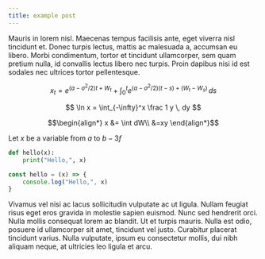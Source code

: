 ```yaml
---
title: example post
---
```


Mauris in lorem nisl. Maecenas tempus facilisis ante, eget viverra nisl
tincidunt et. Donec turpis lectus, mattis ac malesuada a, accumsan eu libero.
Morbi condimentum, tortor et tincidunt ullamcorper, sem quam pretium nulla, id
convallis lectus libero nec turpis. Proin dapibus nisi id est sodales nec
ultrices tortor pellentesque.

$$ x_t = e^{(a-\sigma^2/2)t+W_t} + \int_0^t e^{(a-\sigma^2/2)(t-s)+(W_t-W_s)}\,ds$$

$$ \ln x = \int_{-\infty}^x \frac 1 y \, dy  $$

$$\begin{align*}
x &= \int dW\\
&=xy
\end{align*}$$

Let $x$ be a variable from $a$ to $b-3f$

```python
def hello(x):
    print("Hello,", x)
```

```javascript
const hello = (x) => {
    console.log("Hello,", x)
}
```

Vivamus vel nisi ac lacus sollicitudin vulputate
ac ut ligula. Nullam feugiat risus eget eros gravida in molestie sapien euismod.
Nunc sed hendrerit orci. Nulla mollis consequat lorem ac blandit. Ut et turpis
mauris. Nulla est odio, posuere id ullamcorper sit amet, tincidunt vel justo.
Curabitur placerat tincidunt varius. Nulla vulputate, ipsum eu consectetur
mollis, dui nibh aliquam neque, at ultricies leo ligula et arcu.
